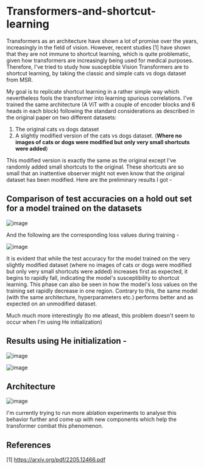 # Transformers-and-shortcut-learning

Transformers as an architecture have shown a lot of promise over the years, increasingly in the field of vision.
However, recent studies [1] have shown that they are not immune to shortcut learning, which is quite problematic, given how transformers are increasingly being used
for medical purposes. Therefore, I've tried to study how susceptible Vision Transformers are to shortcut learning, by taking the classic and simple cats vs dogs dataset from MSR.

My goal is to replicate shortcut learning in a rather simple way which nevertheless fools the transformer into learning spurious correlations.
I've trained the same architecture (A ViT with a couple of encoder blocks and 6 heads in each block) following the standard considerations as described in the original paper on two different datasets:
1) The original cats vs dogs dataset
2) A slightly modified version of the cats vs dogs dataset. (**Where no images of cats or dogs were modified but only very small shortcuts were added**) 

This modified version is exactly the same as the original except I've randomly added small shortcuts to the original. These shortcuts are so small that an inattentive observer might not even 
know that the original dataset has been modified. Here are the preliminary results I got - 

## Comparison of test accuracies on a hold out set for a model trained on the datasets 

![image](https://github.com/Ruthvik9/Transformers-and-shortcut-learning/assets/74010232/7578a072-ff2f-4c27-8993-a4bb6a73cce6)

And the following are the corresponding loss values during training -

![image](https://github.com/Ruthvik9/Transformers-and-shortcut-learning/assets/74010232/32262c7d-a424-4730-b4ae-dc6f31c4b07c)

It is evident that while the test accuracy for the model trained on the very slightly modified dataset (where no images of cats or dogs were modified but only very small shortcuts were added) increases first as expected, it begins to rapidly fall, indicating the model's susceptibility to shortcut learning. This phase can also be seen in how the model's loss values on the training set rapidly decrease in one region. 
Contrary to this, the same model (with the same architecture, hyperparameters etc.) performs better and as expected on an unmodified dataset.



Much much more interestingly (to me atleast, this problem doesn't seem to occur when I'm using He initialization)

## Results using He initialization - 

![image](https://github.com/Ruthvik9/Transformers-and-shortcut-learning/assets/74010232/ebb0dda8-6540-43c8-a790-39b65a351062)


![image](https://github.com/Ruthvik9/Transformers-and-shortcut-learning/assets/74010232/b93b7a4b-4c7c-4261-9df8-fbf2c517571b)


## Architecture 

 ![image](https://github.com/Ruthvik9/Transformers-and-shortcut-learning/assets/74010232/785c5640-78ef-4c5f-9deb-157daa827328)



 


I'm currently trying to run more ablation experiments to analyse this behavior further and come up with new components which help the transformer combat this phenomenon.

 
## References
[1] https://arxiv.org/pdf/2205.12466.pdf
